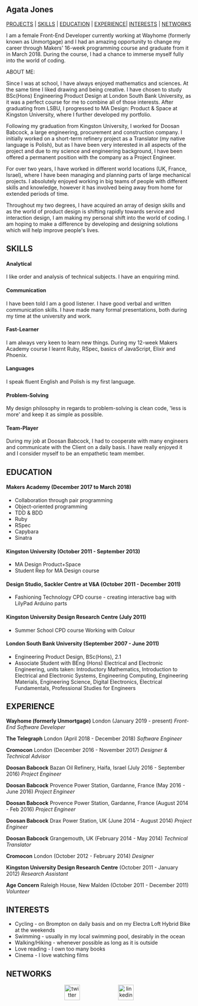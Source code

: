 ## Agata Jones

[PROJECTS](#projects) | [SKILLS](#skills) | [EDUCATION](#education) | [EXPERIENCE](#experience)| [INTERESTS](#interests) | [NETWORKS](#networks)

I am a female Front-End Developer currently working at Wayhome (formerly known as Unmortgage) and I had an amazing opportunity to change my career through Makers' 16-week programming course and graduate from it in March 2018. During the course, I had a chance to immerse myself fully into the world of coding.

ABOUT ME:

Since I was at school, I have always enjoyed mathematics and sciences. At the same time I liked drawing and being creative. I have chosen to study BSc(Hons) Engineering Product Design at London South Bank University, as it was a perfect course for me to combine all of those interests. After graduating from LSBU, I progressed to MA Design: Product & Space at Kingston University, where I further developed my portfolio.

Following my graduation from Kingston University, I worked for Doosan Babcock, a large engineering, procurement and construction company. I initially worked on a short-term refinery project as a Translator (my native language is Polish), but as I have been very interested in all aspects of the project and due to my science and engineering background, I have been offered a permanent position with the company as a Project Engineer.

For over two years, I have worked in different world locations (UK, France, Israel), where I have been managing and planning parts of large mechanical projects. I absolutely enjoyed working in big teams of people with different skills and knowledge, however it has involved being away from home for extended periods of time.

Throughout my two degrees, I have acquired an array of design skills and as the world of product design is shifting rapidly towards service and interaction design, I am making my personal shift into the world of coding. I am hoping to make a difference by developing and designing solutions which will help improve people's lives.

## SKILLS

#### Analytical

I like order and analysis of technical subjects. I have an enquiring mind.

#### Communication

I have been told I am a good listener. I have good verbal and written communication skills. I have made many formal presentations, both during my time at the university and work.

#### Fast-Learner

I am always very keen to learn new things. During my 12-week Makers Academy course I learnt Ruby, RSpec, basics of JavaScript, Elixir and Phoenix.

#### Languages

I speak fluent English and Polish is my first language.

#### Problem-Solving

My design philosophy in regards to problem-solving is clean code, 'less is more' and keep it as simple as possible.

#### Team-Player

During my job at Doosan Babcock, I had to cooperate with many engineers and communicate with the Client on a daily basis. I have really enjoyed it and I consider myself to be an empathetic team member.

## EDUCATION

#### Makers Academy (December 2017 to March 2018)

- Collaboration through pair programming
- Object-oriented programming
- TDD & BDD
- Ruby
- RSpec
- Capybara
- Sinatra

#### Kingston University (October 2011 - September 2013)

- MA Design Product+Space
- Student Rep for MA Design course

#### Design Studio, Sackler Centre at V&A (October 2011 - December 2011)

- Fashioning Technology CPD course - creating interactive bag with
  LilyPad Arduino parts

#### Kingston University Design Research Centre (July 2011)

- Summer School CPD course Working with Colour

#### London South Bank University (September 2007 - June 2011)

- Engineering Product Design, BSc(Hons), 2.1
- Associate Student with BEng (Hons) Electrical and Electronic Engineering, units taken:
  Introductory Mathematics, Introduction to Electrical and Electronic Systems, Engineering
  Computing, Engineering Materials, Engineering Science, Digital Electronics, Electrical Fundamentals,
  Professional Studies for Engineers

## EXPERIENCE

**Wayhome (formerly Unmortgage)** London (January 2019 - present) _Front-End Software Developer_

**The Telegraph** London (April 2018 - December 2018) _Software Engineer_

**Cromocon** London (December 2016 - November 2017) _Designer & Technical Advisor_

**Doosan Babcock** Bazan Oil Refinery, Haifa, Israel (July 2016 - September 2016) _Project Engineer_

**Doosan Babcock** Provence Power Station, Gardanne, France (May 2016 - June 2016) _Project Engineer_

**Doosan Babcock** Provence Power Station, Gardanne, France (August 2014 - Feb 2016) _Project Engineer_

**Doosan Babcock** Drax Power Station, UK (June 2014 - August 2014) _Project Engineer_

**Doosan Babcock** Grangemouth, UK (February 2014 - May 2014) _Technical Translator_

**Cromocon** London (October 2012 - February 2014) _Designer_

**Kingston University Design Research Centre** (October 2011 - January 2012) _Research Assistant_

**Age Concern** Raleigh House, New Malden (October 2011 - December 2011) _Volunteer_

## INTERESTS

- Cycling - on Brompton on daily basis and on my Electra Loft Hybrid Bike at the weekends
- Swimming - usually in my local swimming pool, desirably in the ocean
- Walking/Hiking - whenever possible as long as it is outside
- Love reading - I own too many books
- Cinema - I love watching films

## NETWORKS

<p align="center">

<a href="https://twitter.com/Go_Aga">
<img src="http://goinkscape.com/wp-content/uploads/2015/07/twitter-logo-final.png" alt="twitter" hspace="50" height="42" width="42"></a>

<a href="https://www.linkedin.com/in/agata-golebiewska-0995951a/">
<img src="https://www.iconfinder.com/data/icons/free-social-icons/67/linkedin_circle_color-512.png" alt="linkedin" hspace="50" height="42" width="42"></a>

</p>
